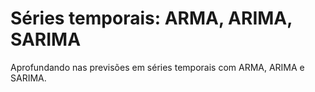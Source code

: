 # Séries temporais: ARMA, ARIMA, SARIMA
Aprofundando nas previsões em séries temporais com ARMA, ARIMA e SARIMA.
